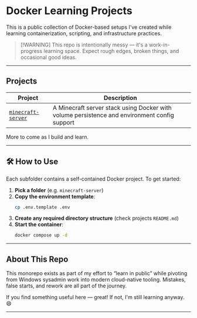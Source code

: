 # Docker Learning Projects

This is a public collection of Docker-based setups I've created while learning containerization, scripting, and infrastructure practices.

>[!WARNING] This repo is intentionally messy — it's a work-in-progress learning space. Expect rough edges, broken things, and occasional good ideas.

---

## Projects

| Project | Description |
|---------|-------------|
| [`minecraft-server`](./minecraft-server) | A Minecraft server stack using Docker with volume persistence and environment config support |

More to come as I build and learn.

---

## 🛠️ How to Use

Each subfolder contains a self-contained Docker project. To get started:

1. **Pick a folder** (e.g. `minecraft-server`)
2. **Copy the environment template**:
   ```bash
   cp .env.template .env
   ```
3. **Create any required directory structure** (check projects `README.md`)
4. **Start the container**:
   ```bash
   docker compose up -d
   ```

---

## About This Repo

This monorepo exists as part of my effort to “learn in public” while pivoting from Windows sysadmin work into modern cloud-native tooling. Mistakes, false starts, and rework are all part of the journey.

If you find something useful here — great! If not, I'm still learning anyway. 😄

---
